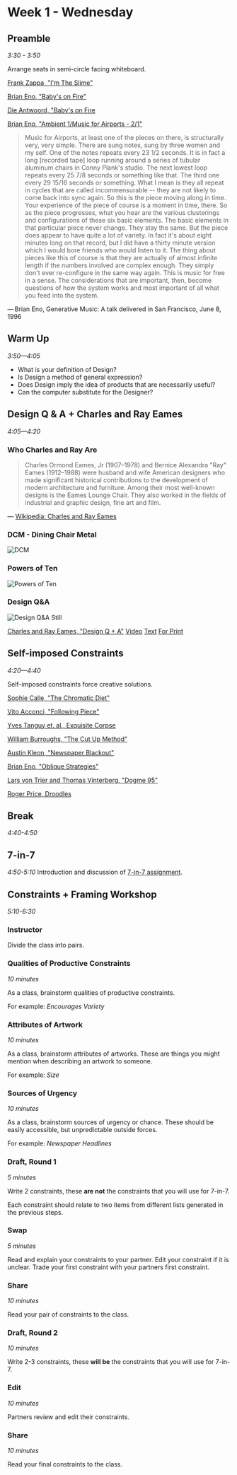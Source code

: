 # Week 1 - Wednesday

## Preamble
*3:30 - 3:50*

Arrange seats in semi-circle facing whiteboard.

[Frank Zappa, "I'm The Slime"](https://www.youtube.com/watch?v=RWoxUvWHtB4&feature=youtu.be)

[Brian Eno, "Baby's on Fire"](https://www.youtube.com/watch?v=nItuhuY1U04)

[Die Antwoord, "Baby's on Fire](https://www.youtube.com/watch?v=HcXNPI-IPPM)

[Brian Eno, "Ambient 1/Music for Airports - 2/1"](https://www.youtube.com/watch?v=0R-mscnjI14)

>Music for Airports, at least one of the pieces on there, is structurally very, very simple. There are sung notes, sung by three women and my self. One of the notes repeats every 23 1/2 seconds. It is in fact a long [recorded tape] loop running around a series of tubular aluminum chairs in Conny Plank's studio. The next lowest loop repeats every 25 7/8 seconds or something like that. The third one every 29 15/16 seconds or something. What I mean is they all repeat in cycles that are called incommensurable -- they are not likely to come back into sync again. So this is the piece moving along in time. Your experience of the piece of course is a moment in time, there. So as the piece progresses, what you hear are the various clusterings and configurations of these six basic elements. The basic elements in that particular piece never change. They stay the same. But the piece does appear to have quite a lot of variety. In fact it's about eight minutes long on that record, but I did have a thirty minute version which I would bore friends who would listen to it. The thing about pieces like this of course is that they are actually of almost infinite length if the numbers involved are complex enough. They simply don't ever re-configure in the same way again. This is music for free in a sense. The considerations that are important, then, become questions of how the system works and most important of all what you feed into the system.

— Brian Eno, Generative Music: A talk delivered in San Francisco, June 8, 1996

## Warm Up
*3:50—4:05*

- What is your definition of Design?
- Is Design a method of general expression?
- Does Design imply the idea of products that are necessarily useful?
- Can the computer substitute for the Designer?

## Design Q & A + Charles and Ray Eames
*4:05—4:20*

### Who Charles and Ray Are

> Charles Ormond Eames, Jr (1907–1978) and Bernice Alexandra "Ray" Eames (1912–1988) were husband and wife American designers who made significant historical contributions to the development of modern architecture and furniture. Among their most well-known designs is the Eames Lounge Chair. They also worked in the fields of industrial and graphic design, fine art and film.

— [Wikipedia: Charles and Ray Eames](https://en.wikipedia.org/wiki/Charles_and_Ray_Eames)


### DCM - Dining Chair Metal
![DCM](http://www.eamesoffice.com/wp-content/uploads/2014/02/CH_DMp006-646x500.jpg)

### Powers of Ten
![Powers of Ten](http://t4mam46q1tq2m4tjp1s8p4j1.wpengine.netdna-cdn.com/wp-content/uploads/2013/10/pow.png)



### Design Q&A
![Design Q&A Still](http://www.eamesoffice.com/wp-content/uploads/2014/02/FF_QAnDb30-655x500.jpg)


[Charles and Ray Eames, "Design Q + A"](http://www.eamesoffice.com/the-work/design-q-a/) [Video](https://www.youtube.com/watch?v=bmgxDCujTUw) [Text](http://www.eamesoffice.com/the-work/design-q-a-text/)
[For Print](designqa.html)



## Self-imposed Constraints
*4:20—4:40*

Self-imposed constraints force creative solutions.

[Sophie Calle, "The Chromatic Diet"](https://crowincrowndotcom.wordpress.com/2011/02/23/the-chromatic-diet-sophie-calle/)

[Vito Acconci, "Following Piece"](https://www.moma.org/collection/works/146947?locale=en)

[Yves Tanguy et. al., Exquisite Corpse](https://www.moma.org/learn/moma_learning/max-ernst-levade-the-fugitive)

[William Burroughs, "The Cut Up Method"](http://www.writing.upenn.edu/~afilreis/88v/burroughs-cutup.html)

[Austin Kleon, "Newspaper Blackout"](https://austinkleon.com/newspaperblackout/)

[Brian Eno, "Oblique Strategies"](http://www.oblicard.com/)

[Lars von Trier and Thomas Vinterberg, "Dogme 95"](https://en.wikipedia.org/wiki/Dogme_95)

[Roger Price, Droodles](https://en.wikipedia.org/wiki/Droodles)


## Break
*4:40-4:50*

## 7-in-7
*4:50-5:10*
Introduction and discussion of [7-in-7 assignment](../assignment_7_in_7).

## Constraints + Framing Workshop
*5:10-6:30*

### Instructor
Divide the class into pairs.

### Qualities of Productive Constraints
*10 minutes*

As a class, brainstorm qualities of productive constraints.

For example: *Encourages Variety*


### Attributes of Artwork
*10 minutes*

As a class, brainstorm attributes of artworks. These are things you might mention when describing an artwork to someone.

For example: *Size*

### Sources of Urgency
*10 minutes*

As a class, brainstorm sources of urgency or chance. These should be easily accessible, but unpredictable outside forces.

For example: *Newspaper Headlines*

### Draft, Round 1
*5 minutes*

Write 2 constraints, these **are not** the constraints that you will use for 7-in-7.

Each constraint should relate to two items from different lists generated in the previous steps.

### Swap
*5 minutes*

Read and explain your constraints to your partner. Edit your constraint if it is unclear. Trade your first constraint with your partners first constraint.

### Share
*10 minutes*

Read your pair of constraints to the class.

### Draft, Round 2
*10 minutes*

Write 2-3 constraints, these **will be** the constraints that you will use for 7-in-7.

### Edit
*10 minutes*

Partners review and edit their constraints.

### Share
*10 minutes*

Read your final constraints to the class.
